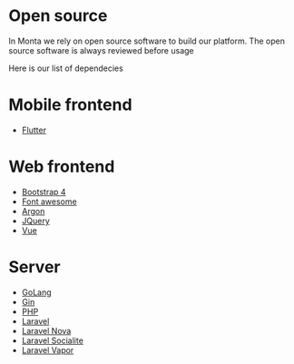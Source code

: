# Open source

In Monta we rely on open source software to build our platform. The open source software is always reviewed before usage

Here is our list of dependecies 

# Mobile frontend

 - [Flutter](https://flutter.dev/)
  
# Web frontend

 - [Bootstrap 4](https://getbootstrap.com/docs/4.0/getting-started/introduction/)
 - [Font awesome](https://fontawesome.com/)
 - [Argon](https://www.creative-tim.com/product/argon-dashboard-pro) 
 - [JQuery](https://jquery.com/)
 - [Vue](https://vuejs.org/)
 
# Server 
 - [GoLang](https://golang.org/)
 - [Gin](https://github.com/gin-gonic/gin)
 - [PHP](https://www.php.net/)
 - [Laravel](https://laravel.com)
 - [Laravel Nova](https://nova.laravel.com/)
 - [Laravel Socialite](https://laravel.com/docs/8.x/socialite)
 - [Laravel Vapor](https://vapor.laravel.com/)
